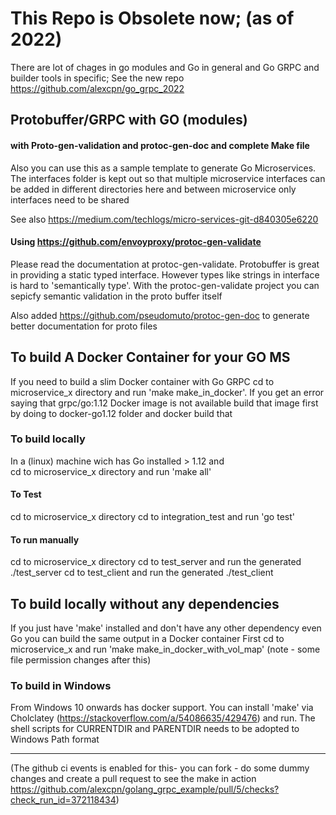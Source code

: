
# This Repo is Obsolete now; (as of 2022)

There are lot of chages in go modules and Go in general and Go GRPC and builder tools in specific; See the new repo https://github.com/alexcpn/go_grpc_2022


## Protobuffer/GRPC with GO (modules) 
#### with Proto-gen-validation and protoc-gen-doc and complete Make file 

Also you can use this as a sample template to generate Go Microservices. The interfaces folder
is kept out so that multiple microservice interfaces can be added in different directories here
and between microservice only interfaces need to be shared

See also https://medium.com/techlogs/micro-services-git-d840305e6220

#### Using https://github.com/envoyproxy/protoc-gen-validate

Please read the documentation at protoc-gen-validate. Protobuffer is great in providing a
static typed interface. However types like strings in interface is hard to 'semantically type'.
With the protoc-gen-validate project you can sepicfy semantic validation in the proto buffer itself

Also added https://github.com/pseudomuto/protoc-gen-doc to generate better documentation
for proto files

## To build A Docker Container for your GO MS 

If you need to build a slim Docker container with Go GRPC cd to microservice_x
 directory and run 'make make_in_docker'. If you get an error saying that  grpc/go:1.12  Docker image
 is not available build that image first by doing to docker-go1.12 folder and docker build that 


### To build locally 

In a (linux) machine wich has Go installed > 1.12 and  
cd to microservice_x directory and run 'make all'

#### To Test

cd to microservice_x directory
cd to integration_test  and run 'go test' 

#### To run manually

cd to microservice_x directory
cd to test_server and run the generated ./test_server
cd to test_client and run the generated ./test_client

## To build locally without any dependencies

If you just have 'make' installed and don't have any other dependency even Go you can build
the same output in a Docker container
First cd to microservice_x and  run 'make make_in_docker_with_vol_map'
(note - some file permission changes after this)

### To build in Windows
From Windows 10 onwards has docker support. You can install 'make' via Cholclatey
(https://stackoverflow.com/a/54086635/429476) and run. 
The shell scripts for CURRENTDIR and PARENTDIR needs to be adopted to Windows Path format

-------------------------
(The github ci events is enabled for this- you can fork - do some dummy changes and create a pull request to see the make in action https://github.com/alexcpn/golang_grpc_example/pull/5/checks?check_run_id=372118434)

